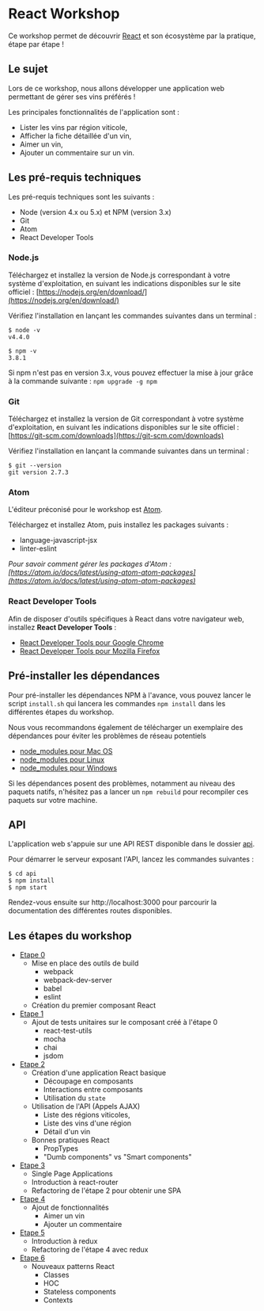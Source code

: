 # React Workshop

Ce workshop permet de découvrir [React](https://facebook.github.io/react/) et son écosystème par la pratique, étape par étape !

## Le sujet

Lors de ce workshop, nous allons développer une application web permettant de gérer ses vins préférés !

Les principales fonctionnalités de l'application sont :

* Lister les vins par région viticole,
* Afficher la fiche détaillée d'un vin,
* Aimer un vin,
* Ajouter un commentaire sur un vin.


## Les pré-requis techniques

Les pré-requis techniques sont les suivants :

* Node (version 4.x ou 5.x) et NPM (version 3.x)
* Git
* Atom
* React Developer Tools

### Node.js

Téléchargez et installez la version de Node.js correspondant à votre système d'exploitation, en suivant les indications disponibles sur le site officiel : [https://nodejs.org/en/download/](https://nodejs.org/en/download/)  

Vérifiez l'installation en lançant les commandes suivantes dans un terminal :

```
$ node -v
v4.4.0

$ npm -v
3.8.1
```

Si npm n'est pas en version 3.x, vous pouvez effectuer la mise à jour grâce à la commande suivante : `npm upgrade -g npm`

### Git

Téléchargez et installez la version de Git correspondant à votre système d'exploitation, en suivant les indications disponibles sur le site officiel : [https://git-scm.com/downloads](https://git-scm.com/downloads)  

Vérifiez l'installation en lançant la commande suivantes dans un terminal :

```
$ git --version
git version 2.7.3
```

### Atom

L'éditeur préconisé pour le workshop est [Atom](https://atom.io).

Téléchargez et installez Atom, puis installez les packages suivants :

* language-javascript-jsx
* linter-eslint

*Pour savoir comment gérer les packages d'Atom : [https://atom.io/docs/latest/using-atom-atom-packages](https://atom.io/docs/latest/using-atom-atom-packages)*


### React Developer Tools

Afin de disposer d'outils spécifiques à React dans votre navigateur web, installez **React Developer Tools** :

* [React Developer Tools pour Google Chrome](https://chrome.google.com/webstore/detail/react-developer-tools/fmkadmapgofadopljbjfkapdkoienihi)
* [React Developer Tools pour Mozilla Firefox](https://addons.mozilla.org/fr/firefox/addon/react-devtools/)

## Pré-installer les dépendances

Pour pré-installer les dépendances NPM à l'avance, vous pouvez lancer le script `install.sh` qui lancera les commandes `npm install` dans les différentes étapes du workshop.

Nous vous recommandons également de télécharger un exemplaire des dépendances pour éviter les problèmes de réseau potentiels

* [node_modules pour Mac OS](https://drive.google.com/file/d/0B-_N2ZIolzedRm52S1dXT2pvTFk/view?usp=sharing)
* [node_modules pour Linux](https://drive.google.com/file/d/0B-_N2ZIolzedd0JBUVYxamZhU0k/view?usp=sharing)
* [node_modules pour Windows](https://drive.google.com/file/d/0B-_N2ZIolzedcWwzdWN6R2FhTHc/view?usp=sharing)

Si les dépendances posent des problèmes, notamment au niveau des paquets natifs, n'hésitez pas a lancer un `npm rebuild` pour recompiler ces paquets sur votre machine.

## API

L'application web s'appuie sur une API REST disponible dans le dossier [api](/api).

Pour démarrer le serveur exposant l'API, lancez les commandes suivantes :

```
$ cd api
$ npm install
$ npm start
```

Rendez-vous ensuite sur http://localhost:3000 pour parcourir la documentation des différentes routes disponibles.


## Les étapes du workshop

* [Etape 0](/step-0)
  * Mise en place des outils de build
    * webpack
    * webpack-dev-server
    * babel
    * eslint
  * Création du premier composant React
* [Etape 1](/step-1)
  * Ajout de tests unitaires sur le composant créé à l'étape 0
    * react-test-utils
    * mocha
    * chai
    * jsdom
* [Etape 2](/step-2)
  * Création d'une application React basique
    * Découpage en composants
    * Interactions entre composants
    * Utilisation du `state`
  * Utilisation de l'API (Appels AJAX)
    * Liste des régions viticoles,
    * Liste des vins d'une région
    * Détail d'un vin
  * Bonnes pratiques React
    * PropTypes
    * "Dumb components" vs "Smart components"
* [Etape 3](/step-3)
  * Single Page Applications
  * Introduction à react-router
  * Refactoring de l'étape 2 pour obtenir une SPA
* [Etape 4](/step-4)
  * Ajout de fonctionnalités
    * Aimer un vin
    * Ajouter un commentaire
* [Etape 5](/step-5)
  * Introduction à redux
  * Refactoring de l'étape 4 avec redux
* [Etape 6](/step-6)
  * Nouveaux patterns React
    * Classes
    * HOC
    * Stateless components
    * Contexts
